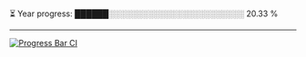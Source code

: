 
⏳ Year progress: ██████░░░░░░░░░░░░░░░░░░░░░░░░ 20.33 %

---

[![Progress Bar CI](https://github.com/thatoranzhevyy/thatoranzhevyy/actions/workflows/node.js.yml/badge.svg)](https://github.com/thatoranzhevyy/thatoranzhevyy/actions/workflows/node.js.yml)

